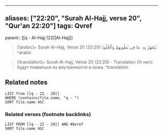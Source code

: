 
---
aliases: ["22:20", "Surah Al-Hajj, verse 20", "Qur'an 22:20"]
tags: Qvref
---

parent:: [[q - Al-Hajj (22)|Al-Hajj]]

> [!arabic]+ Surah Al-Hajj, Verse 20 (22:20)
> <span class="quran-arabic">يُصْهَرُ بِهِۦ مَا فِى بُطُونِهِمْ وَٱلْجُلُودُ</span>
^arabic

> [!translation]+ Surah Al-Hajj, Verse 20 (22:20) - Translation
> От него будут плавиться их внутренности и кожа.
^translation



## Related notes
```dataview
LIST from [[q - 22 - 20]]
WHERE !contains(file.name, "q - ")
SORT file.name ASC
```

### Related verses (footnote backlinks)
```dataview
LIST FROM [[q - 22 - 20]] AND #Qvref
SORT file.name ASC
```

